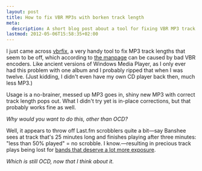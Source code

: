 ```yaml
---
layout: post
title: How to fix VBR MP3s with borken track length
meta:
  description: A short blog post about a tool for fixing VBR MP3 track lengths on Ubuntu.
lastmod: 2012-05-06T15:58:35+02:00
---
```


I just came across [vbrfix](http://home.gna.org/vbrfix/), a very handy tool to
fix MP3 track lengths that seem to be off, which according to [the
manpage](http://manpages.ubuntu.com/manpages/precise/man1/vbrfix.1.html) can be
caused by bad VBR encoders. Like ancient versions of Windows Media Player, as
I only ever had this problem with one album and I probably ripped that when
I was twelve. (Just kidding, I didn't even have my own CD player back then,
much less MP3.)

Usage is a no-brainer, messed up MP3 goes in, shiny new MP3 with correct track
length pops out. What I didn't try yet is in-place corrections, but that
probably works fine as well.

*Why would you want to do this, other than OCD?*

Well, it appears to throw off Last.fm scrobblers quite a bit—say Banshee sees
at track that's 25 minutes long and finishes playing after three minutes: "less
than 50% played" = no scrobble. I know.—resulting in precious track plays being
lost for [bands that deserve a lot more
exposure](http://www.last.fm/music/A+Subtle+Plague).

*Which is still OCD, now that I think about it.*
